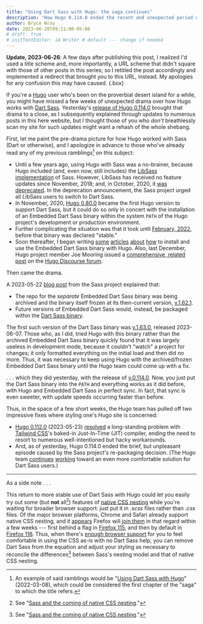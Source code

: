 ```yaml
---
title: "Using Dart Sass with Hugo: the saga continues"
description: "How Hugo 0.114.0 ended the recent and unexpected period of uncertainty over styling one’s website."
author: Bryce Wray
date: 2023-06-20T09:11:00-05:00
# draft: true
# initTextEditor: iA Writer # default --- change if needed
---
```


**Update, 2023-06-26**: A few days after publishing this post, I realized I'd used a title scheme and, more importantly, a URL scheme that didn't square with those of other posts in this series; so I retitled the post accordingly and implemented a redirect that brought you to this URL, instead. My apologies for any confusion this may have caused.
{.box}

If you're a [Hugo](https://gohugo.io) user who's been on the proverbial desert island for a while, you might have missed a few weeks of unexpected drama over how Hugo works with [Dart Sass](https://sass-lang.com/dart-sass). Yesterday's [release of Hugo 0.114.0](https://github.com/gohugoio/hugo/releases/tag/v0.114.0) brought that drama to a close, as I subsequently explained through updates to numerous posts in this here website, but I thought those of you who *don't* breathlessly scan my site for such updates might want a rehash of the whole shebang.

<!--more-->

First, let me paint the pre-drama picture for how Hugo worked with Sass (Dart or otherwise), and I apologize in advance to those who've already read any of my previous ramblings[^ramblings] on this subject:

[^ramblings]: An example of said ramblings would be "[Using Dart Sass with Hugo](/posts/2022/03/using-dart-sass-hugo)" (<span class="nobrk">2022-03-08</span>), which could be considered the first chapter of the "saga" to which the title refers.

- Until a few years ago, using Hugo with Sass was a no-brainer, because Hugo included (and, even now, still includes) the [LibSass implementation](https://sass-lang.com/libsass) of Sass. However, LibSass has received no feature updates since November, 2018; and, in October, 2020, it [was deprecated](https://sass-lang.com/blog/libsass-is-deprecated). In the deprecation announcement, the Sass project urged all LibSass users to switch to Dart Sass.
- In November, 2020, [Hugo 0.80.0](https://github.com/gohugoio/hugo/releases/tag/v0.114.0) became the first Hugo version to support Dart Sass, but it could do so only in concert with the installation of an Embedded Dart Sass binary within the system `PATH` of the Hugo project's development or production environment.
- Further complicating the situation was that it took until [February, 2022](https://github.com/sass/dart-sass-embedded/releases/tag/1.49.5), before that binary was declared "stable."
- Soon thereafter, I began writing [some](/posts/2022/03/using-dart-sass-hugo-sequel/) [articles](/posts/2022/05/using-dart-sass-hugo-github-actions-edition/) [about](/posts/2022/05/using-dart-sass-hugo-nitty-gritty/) [how](/posts/2022/08/using-dart-sass-hugo-gitlab-edition/) to install and use the Embedded Dart Sass binary with Hugo. Also, last December, Hugo project member Joe Mooring issued a [comprehensive, related post](https://discourse.gohugo.io/t/using-the-dart-sass-transpiler/41878) on the [Hugo Discourse forum](https://discourse.gohugo.io).

Then came the drama.

A 2023-05-22 [blog post](https://sass-lang.com/blog/rfc-embedded-protocol-2) from the Sass project explained that:

- The repo for the *separate* Embedded Dart Sass binary was being archived and the binary itself frozen at its then-current version, [v.1.62.1](https://github.com/sass/dart-sass-embedded/releases/tag/1.62.1).
- Future versions of Embedded Dart Sass would, instead, be packaged within the [Dart Sass binary](https://github.com/sass/dart-sass).


The first such version of the Dart Sass binary was [v.1.63.0](https://github.com/sass/dart-sass/releases/tag/1.63.0), released <span class="nobrk">2023-06-07</span>. Those who, as I did, tried Hugo with this binary rather than the archived Embedded Dart Sass binary quickly found that it was largely useless in development mode, because it couldn't "watch" a project for changes; it only formatted everything on the initial load and then did no more. Thus, it was necessary to keep using Hugo with the archived/frozen Embedded Dart Sass binary until the Hugo team could come up with a fix.

. . . which they did yesterday, with the release of [v.0.114.0](https://github.com/gohugoio/hugo/releases/tag/v0.114.0). Now, you just put the Dart Sass binary into the `PATH` and everything works as it did before, with Hugo and Embedded Dart Sass in perfect sync. In fact, that sync is even sweeter, with update speeds occurring faster than before.

Thus, in the space of a few short weeks, the Hugo team has pulled off two impressive fixes where styling one's Hugo site is concerned:

- [Hugo 0.112.0](https://github.com/gohugoio/hugo/releases/tag/v0.112.0) (<span class="nobrk">2023-05-23</span>) [resolved](/posts/2023/06/hugo-tailwind-peace-at-last-maybe/) a long-standing problem with [Tailwind CSS](https://tailwindcss.com)'s baked-in Just-In-Time (JIT) compiler, ending the need to resort to numerous well-intentioned but hacky workarounds.
- And, as of yesterday, Hugo 0.114.0 ended the brief, but unpleasant episode caused by the Sass project's re-packaging decision. (The Hugo team [continues](https://github.com/gohugoio/hugo/issues/8299) [working](https://github.com/gohugoio/hugo/issues/10757) toward an even more comfortable solution for Dart Sass users.)

----

As a side note . . .

This return to more stable use of Dart Sass with Hugo could let you easily try out some (but **not** all[^SassCSSNesting]) features of [native CSS nesting](https://drafts.csswg.org/css-nesting-1/) while you're waiting for broader browser support: just put it in *.scss* files rather than *.css* files. Of the major browser platforms, Chrome and Safari already support native CSS nesting, and it [appears](https://caniuse.com/css-nesting) Firefox will [join them](https://bugzilla.mozilla.org/show_bug.cgi?id=1648037) in that regard within a few weeks --- first behind a flag in [Firefox 115](https://whattrainisitnow.com/release/?version=115), and then by default in [Firefox 116](https://whattrainisitnow.com/release/?version=116). Thus, when there's [enough browser support](https://caniuse.com/css-nesting) for you to feel comfortable in using the CSS as-is with no Dart Sass help, you can remove Dart Sass from the equation and adjust your styling as necessary to reconcile the differences[^SassCSSNesting] between Sass's nesting model and that of native CSS nesting.

[^SassCSSNesting]: See "[Sass and the coming of native CSS nesting](/posts/2023/03/sass-coming-native-css-nesting/)."
